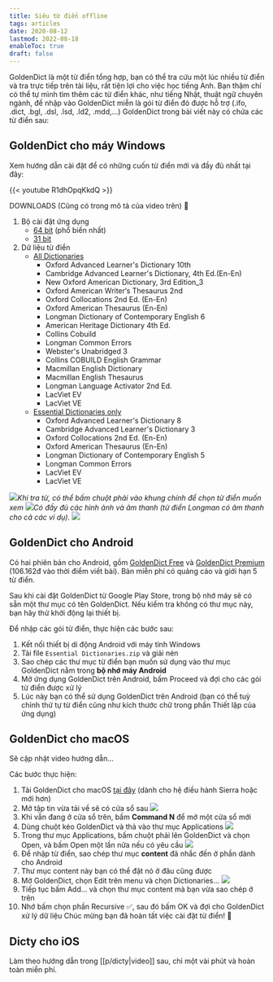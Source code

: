 ```yaml
---
title: Siêu từ điển offline
tags: articles
date: 2020-08-12
lastmod: 2022-08-18
enableToc: true
draft: false
---
```


GoldenDict là một từ điển tổng hợp, bạn có thể tra cứu một lúc nhiều từ điển và tra trực tiếp trên tài liệu, rất tiện lợi cho việc học tiếng Anh. Bạn thậm chí có thể tự mình tìm thêm các từ điển khác, như tiếng Nhật, thuật ngữ chuyên ngành, để nhập vào GoldenDict miễn là gói từ điển đó được hỗ trợ (.ifo, .dict, .bgl, .dsl, .lsd, .ld2, .mdd,...) GoldenDict trong bài viết này có chứa các từ điển sau:

## GoldenDict cho máy Windows

Xem hướng dẫn cài đặt để có những cuốn từ điển mới và đầy đủ nhất tại đây:

{{< youtube R1dhOpqKkdQ >}}

DOWNLOADS (Cũng có trong mô tả của video trên) 🌱

1. Bộ cài đặt ứng dụng
   - [64 bit](https://tinyurl.com/gd64bit) (phổ biến nhất)
   - [31 bit](https://tinyurl.com/gd32bit)
2. Dữ liệu từ điển
   - [All Dictionaries](https://tinyurl.com/fulldicts)
     - Oxford Advanced Learner's Dictionary 10th
     - Cambridge Advanced Learner's Dictionary, 4th Ed.(En-En)
     - New Oxford American Dictionary, 3rd Edition_3
     - Oxford American Writer‘s Thesaurus 2nd
     - Oxford Collocations 2nd Ed. (En-En)
     - Oxford American Thesaurus (En-En)
     - Longman Dictionary of Contemporary English 6
     - American Heritage Dictionary 4th Ed.
     - Collins Cobuild
     - Longman Common Errors
     - Webster's Unabridged 3
     - Collins COBUILD English Grammar
     - Macmillan English Dictionary
     - Macmillan English Thesaurus
     - Longman Language Activator 2nd Ed.
     - LacViet EV
     - LacViet VE
   - [Essential Dictionaries only](https://tinyurl.com/essdicts)
     - Oxford Advanced Learner's Dictionary 8
     - Cambridge Advanced Learner's Dictionary 3
     - Oxford Collocations 2nd Ed. (En-En)
     - Oxford American Thesaurus (En-En)
     - Longman Dictionary of Contemporary English 5
     - Longman Common Errors
     - LacViet EV
     - LacViet VE

![](/images/gd-03.png)_Khi tra từ, có thể bấm chuột phải vào khung chính để chọn từ điển muốn xem_
![](/images/gd-01.png)_Có đầy đủ các hình ảnh và âm thanh (từ điển Longman có âm thanh cho cả các ví dụ)._
![](/images/gd.png)

## GoldenDict cho Android

Có hai phiên bản cho Android, gồm [GoldenDict Free][2] và [GoldenDict Premium][3] (106.162đ vào thời điểm viết bài). Bản miễn phí có quảng cáo và giới hạn 5 từ điển.

Sau khi cài đặt GoldenDict từ Google Play Store, trong bộ nhớ máy sẽ có sẵn một thư mục có tên GoldenDict. Nếu kiểm tra không có thư mục này, bạn hãy thử khởi động lại thiết bị.

Để nhập các gói từ điển, thực hiện các bước sau:

1. Kết nối thiết bị di động Android với máy tính Windows
2. Tải file `Essential Dictionaries.zip` và giải nén
3. Sao chép các thư mục từ điển bạn muốn sử dụng vào thư mục GoldenDict nằm trong **bộ nhớ máy Android**
4. Mở ứng dụng GoldenDict trên Android, bấm Proceed và đợi cho các gói từ điển được xử lý
5. Lúc này bạn có thể sử dụng GoldenDict trên Android (bạn có thể tuỳ chỉnh thứ tự từ điển cũng như kích thước chữ trong phần Thiết lập của ứng dụng)

## GoldenDict cho macOS

Sẽ cập nhật video hướng dẫn...

Các bước thực hiện:

1. Tải GoldenDict cho macOS [tại đây][4] (dành cho hệ điều hành Sierra hoặc mới hơn)
2. Mở tập tin vừa tải về sẽ có cửa sổ sau
   ![](/images/gd-mac-01.png)
3. Khi vẫn đang ở cửa sổ trên, bấm **Command N** để mở một cửa sổ mới
4. Dùng chuột kéo GoldenDict và thả vào thư mục Applications
   ![](/images/gd-mac-02.png)
5. Trong thư mục Applications, bấm chuột phải lên GoldenDict và chọn Open, và bấm Open một lần nữa nếu có yêu cầu
   ![](/images/gd-mac-03.png)
6. Để nhập từ điển, sao chép thư mục **content** đã nhắc đến ở phần dành cho Android
7. Thư mục content này bạn có thể đặt nó ở đâu cũng được
8. Mở GoldenDict, chọn Edit trên menu và chọn Dictionaries...
   ![](/images/gd-mac-04.png)
9. Tiếp tục bấm Add... và chọn thư mục content mà bạn vừa sao chép ở trên
10. Nhớ bấm chọn phần Recursive ✅, sau đó bấm OK và đợi cho GoldenDict xử lý dữ liệu
    Chúc mừng bạn đã hoàn tất việc cài đặt từ điển! 🎉

## Dicty cho iOS

Làm theo hướng dẫn trong [[p/dicty|video]] sau, chỉ một vài phút và hoàn toàn miễn phí.

[1]: https://www.dropbox.com/s/kew40s6xahgd574/GoldenDict.zip?dl=0
[2]: https://play.google.com/store/apps/details?id=mobi.goldendict.android.free&hl=en
[3]: https://play.google.com/store/apps/details?id=mobi.goldendict.android&hl=en
[4]: https://drive.google.com/open?id=1iOfwglTMKUQ1TC0DMHFNzPteDhcBhn51

